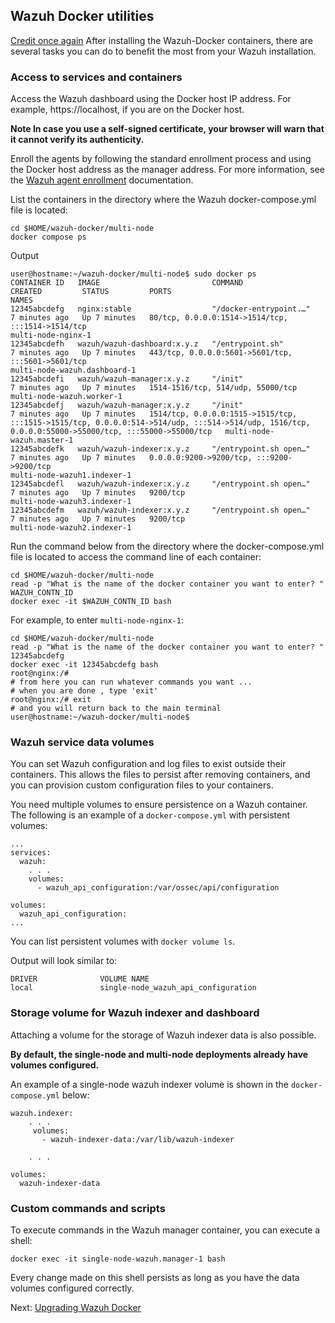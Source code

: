 ## Wazuh Docker utilities
[Credit once again](https://documentation.wazuh.com/current/deployment-options/docker/container-usage.html)
After installing the Wazuh-Docker containers, there are several tasks you can do to benefit the most from your Wazuh installation.

### Access to services and containers
Access the Wazuh dashboard using the Docker host IP address. For example, https://localhost, if you are on the Docker host.

**Note In case you use a self-signed certificate, your browser will warn that it cannot verify its authenticity.**

Enroll the agents by following the standard enrollment process and using the Docker host address as the manager address. For more information, see the [Wazuh agent enrollment](https://documentation.wazuh.com/current/user-manual/agent/agent-enrollment/index.html) documentation.

List the containers in the directory where the Wazuh docker-compose.yml file is located:
```
cd $HOME/wazuh-docker/multi-node
docker compose ps
```

Output
```
user@hostname:~/wazuh-docker/multi-node$ sudo docker ps
CONTAINER ID   IMAGE                         COMMAND                  CREATED         STATUS         PORTS                                                                                                                                                 NAMES
12345abcdefg   nginx:stable                  "/docker-entrypoint.…"   7 minutes ago   Up 7 minutes   80/tcp, 0.0.0.0:1514->1514/tcp, :::1514->1514/tcp                                                                                                     multi-node-nginx-1
12345abcdefh   wazuh/wazuh-dashboard:x.y.z   "/entrypoint.sh"         7 minutes ago   Up 7 minutes   443/tcp, 0.0.0.0:5601->5601/tcp, :::5601->5601/tcp                                                                                                    multi-node-wazuh.dashboard-1
12345abcdefi   wazuh/wazuh-manager:x.y.z     "/init"                  7 minutes ago   Up 7 minutes   1514-1516/tcp, 514/udp, 55000/tcp                                                                                                                     multi-node-wazuh.worker-1
12345abcdefj   wazuh/wazuh-manager:x.y.z     "/init"                  7 minutes ago   Up 7 minutes   1514/tcp, 0.0.0.0:1515->1515/tcp, :::1515->1515/tcp, 0.0.0.0:514->514/udp, :::514->514/udp, 1516/tcp, 0.0.0.0:55000->55000/tcp, :::55000->55000/tcp   multi-node-wazuh.master-1
12345abcdefk   wazuh/wazuh-indexer:x.y.z     "/entrypoint.sh open…"   7 minutes ago   Up 7 minutes   0.0.0.0:9200->9200/tcp, :::9200->9200/tcp                                                                                                             multi-node-wazuh1.indexer-1
12345abcdefl   wazuh/wazuh-indexer:x.y.z     "/entrypoint.sh open…"   7 minutes ago   Up 7 minutes   9200/tcp                                                                                                                                              multi-node-wazuh3.indexer-1
12345abcdefm   wazuh/wazuh-indexer:x.y.z     "/entrypoint.sh open…"   7 minutes ago   Up 7 minutes   9200/tcp                                                                                                                                              multi-node-wazuh2.indexer-1
```
Run the command below from the directory where the docker-compose.yml file is located to access the command line of each container:

```
cd $HOME/wazuh-docker/multi-node
read -p "What is the name of the docker container you want to enter? " WAZUH_CONTN_ID
docker exec -it $WAZUH_CONTN_ID bash
```

For example, to enter `multi-node-nginx-1`:
```
cd $HOME/wazuh-docker/multi-node
read -p "What is the name of the docker container you want to enter? " 12345abcdefg
docker exec -it 12345abcdefg bash
root@nginx:/# 
# from here you can run whatever commands you want ...
# when you are done , type 'exit'
root@nginx:/# exit
# and you will return back to the main terminal
user@hostname:~/wazuh-docker/multi-node$
```

### Wazuh service data volumes
You can set Wazuh configuration and log files to exist outside their containers. This allows the files to persist after removing containers, and you can provision custom configuration files to your containers.

You need multiple volumes to ensure persistence on a Wazuh container. The following is an example of a `docker-compose.yml` with persistent volumes:

```
...
services:
  wazuh:
    . . .
    volumes:
      - wazuh_api_configuration:/var/ossec/api/configuration

volumes:
  wazuh_api_configuration:
...
```

You can list persistent volumes with `docker volume ls`.

Output will look similar to:
```
DRIVER              VOLUME NAME
local               single-node_wazuh_api_configuration
```

### Storage volume for Wazuh indexer and dashboard
Attaching a volume for the storage of Wazuh indexer data is also possible. 

**By default, the single-node and multi-node deployments already have volumes configured.** 

An example of a single-node wazuh indexer volume is shown in the `docker-compose.yml` below:

```
wazuh.indexer:
    . . .
     volumes:
       - wazuh-indexer-data:/var/lib/wazuh-indexer

    . . .

volumes:
  wazuh-indexer-data
```

### Custom commands and scripts
To execute commands in the Wazuh manager container, you can execute a shell:
```
docker exec -it single-node-wazuh.manager-1 bash
```

Every change made on this shell persists as long as you have the data volumes configured correctly.

Next: [Upgrading Wazuh Docker](https://github.com/CodeMonkeyCybersecurity/eos/blob/main/bash/wazuh/4_upgrading_wazuh_docker.md)

